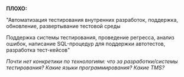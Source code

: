 **ПЛОХО:**

"Автоматизация тестирования внутренних разработок, поддержка, обновление, развертывание тестовой среды

Поддержка системы тестирования, проведение регресса, анализ ошибок, написание SQL-процедур для поддержки автотестов, разработка тест-кейсов"

*Почти нет конкретики по технологиям: что за разработки/системы тестирования? Какие языки программирования? Какие TMS?*

